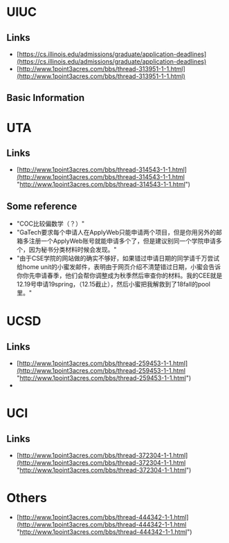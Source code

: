 # UIUC
## Links
- [https://cs.illinois.edu/admissions/graduate/application-deadlines](https://cs.illinois.edu/admissions/graduate/application-deadlines)
- [http://www.1point3acres.com/bbs/thread-313951-1-1.html](http://www.1point3acres.com/bbs/thread-313951-1-1.html)
## Basic Information


# UTA  
## Links  
- [http://www.1point3acres.com/bbs/thread-314543-1-1.html](http://www.1point3acres.com/bbs/thread-314543-1-1.html "http://www.1point3acres.com/bbs/thread-314543-1-1.html")
## Some reference
- "COC比较偏数学（？）"
- "GaTech要求每个申请人在ApplyWeb只能申请两个项目，但是你用另外的邮箱多注册一个ApplyWeb账号就能申请多个了，但是建议别同一个学院申请多个，因为秘书分类材料时候会发现。"
- "由于CSE学院的网站做的确实不够好，如果错过申请日期的同学请千万尝试给home unit的小蜜发邮件，表明由于网页介绍不清楚错过日期，小蜜会告诉你你先申请春季，他们会帮你调整成为秋季然后审查你的材料。我的CEE就是12.19号申请19spring，（12.15截止），然后小蜜把我解救到了18fall的pool里。"


# UCSD 
## Links
- [http://www.1point3acres.com/bbs/thread-259453-1-1.html](http://www.1point3acres.com/bbs/thread-259453-1-1.html "http://www.1point3acres.com/bbs/thread-259453-1-1.html")
- 
# UCI
## Links
- [http://www.1point3acres.com/bbs/thread-372304-1-1.html](http://www.1point3acres.com/bbs/thread-372304-1-1.html "http://www.1point3acres.com/bbs/thread-372304-1-1.html")


# Others
- [http://www.1point3acres.com/bbs/thread-444342-1-1.html](http://www.1point3acres.com/bbs/thread-444342-1-1.html "http://www.1point3acres.com/bbs/thread-444342-1-1.html")